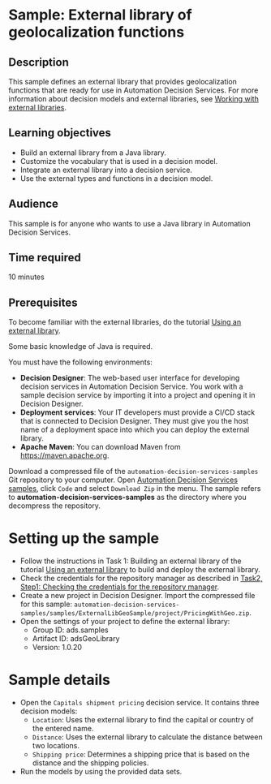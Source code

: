 # Sample: External library of geolocalization functions

## Description
This sample defines an external library that provides geolocalization functions that are ready for use in Automation Decision Services.
For more information about decision models and external libraries, see [Working with external libraries](https://www.ibm.com/docs/en/cloud-paks/cp-biz-automation/21.0.3?topic=data-working-external-libraries).

## Learning objectives
- Build an external library from a Java library.
- Customize the vocabulary that is used in a decision model.
- Integrate an external library into a decision service.
- Use the external types and functions in a decision model.

## Audience

This sample is for anyone who wants to use a Java library in Automation Decision Services.

## Time required

10 minutes

## Prerequisites

To become familiar with the external libraries, do the tutorial [Using an external library](../ExternalLibraryStartTutorial/README.md). 

Some basic knowledge of Java is required.

You must have the following environments:
- **Decision Designer**: The web-based user interface for developing decision services in Automation Decision Service. You work with a sample decision service by importing it into a project and opening it in Decision Designer.
- **Deployment services**: Your IT developers must provide a CI/CD stack that is connected to Decision Designer. They must give you the host name of a deployment space into which you can deploy the external library.
- **Apache Maven**: You can download Maven from https://maven.apache.org.

Download a compressed file of the `automation-decision-services-samples` Git repository to your computer.
Open [Automation Decision Services samples](/../../), click `Code` and select `Download Zip` in the menu.
The sample refers to **automation-decision-services-samples** as the directory where you decompress the repository.

# Setting up the sample

- Follow the instructions in Task 1: Building an external library of the tutorial [Using an external library](../ExternalLibraryStartTutorial/README.md) to build and deploy the external library.
- Check the credentials for the repository manager as described in [Task2, Step1: Checking the credentials for the repository manager](../ExternalLibraryStartTutorial#optional-step-1-checking-the-credentials-for-the-repository-manager).
- Create a new project in Decision Designer. Import the compressed file for this sample: `automation-decision-services-samples/samples/ExternalLibGeoSample/project/PricingWithGeo.zip`.
- Open the settings of your project to define the external library:
  - Group ID: ads.samples
  - Artifact ID: adsGeoLibrary
  - Version: 1.0.20
  
# Sample details

- Open the `Capitals shipment pricing` decision service. It contains three decision models:
   - `Location`: Uses the external library to find the capital or country of the entered name.
   - `Distance`: Uses the external library to calculate the distance between two locations.
   - `Shipping price`: Determines a shipping price that is based on the distance and the shipping policies.
- Run the models by using the provided data sets.

